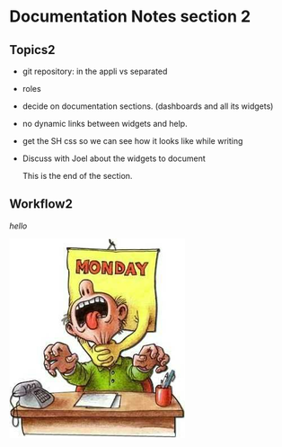 # Documentation Notes section 2

## Topics2

* git repository: in the appli vs separated
* roles
* decide on documentation sections. (dashboards and all its widgets)
* no dynamic links between widgets and help.
* get the SH css so we can see how it looks like while writing
* Discuss with Joel about the widgets to document

	This is the end of the section.

## Workflow2

_hello_

![](../public/monday-killer1.jpg)